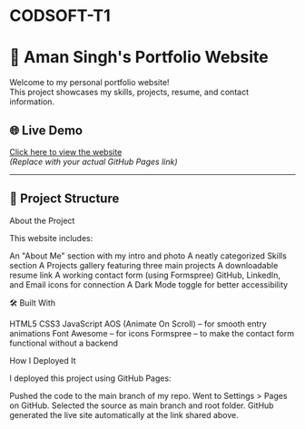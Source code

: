 # CODSOFT-T1
# 💼 Aman Singh's Portfolio Website

Welcome to my personal portfolio website!  
This project showcases my skills, projects, resume, and contact information.

## 🌐 Live Demo

[Click here to view the website]( https://aman-1010415.github.io/CODSOFT-T1/)  
*(Replace with your actual GitHub Pages link)*

---

## 📂 Project Structure

About the Project

This website includes:

An "About Me" section with my intro and photo
A neatly categorized Skills section
A Projects gallery featuring three main projects
A downloadable resume link
A working contact form (using Formspree)
GitHub, LinkedIn, and Email icons for connection
A Dark Mode toggle for better accessibility



🛠️ Built With

HTML5
CSS3
JavaScript
AOS (Animate On Scroll) – for smooth entry animations
Font Awesome – for icons
Formspree – to make the contact form functional without a backend


How I Deployed It

I deployed this project using GitHub Pages:

Pushed the code to the main branch of my repo.
Went to Settings > Pages on GitHub.
Selected the source as main branch and root folder.
GitHub generated the live site automatically at the link shared above.




